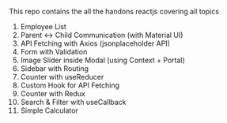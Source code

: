 This repo contains the all the handons reactjs covering all topics 
1. Employee List
2. Parent ↔️ Child Communication (with Material UI)
3. API Fetching with Axios (jsonplaceholder API)
4. Form with Validation
5. Image Slider inside Modal (using Context + Portal)
6. Sidebar with Routing
7. Counter with useReducer
8. Custom Hook for API Fetching
9. Counter with Redux
10. Search & Filter with useCallback
11. Simple Calculator
